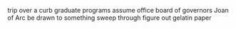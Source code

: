 trip over a curb
graduate programs
assume office
board of governors
Joan of Arc
be drawn to something
sweep through
figure out
gelatin paper